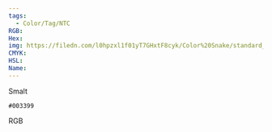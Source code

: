 ```yaml
---
tags:
  - Color/Tag/NTC
RGB:
Hex:
img: https://filedn.com/l0hpzxl1f01yT7GHxtF8cyk/Color%20Snake/standard_csv_to_svg/%23/003399.svg
CMYK:
HSL:
Name:
---
```

Smalt
```palette
#003399
```
RGB
